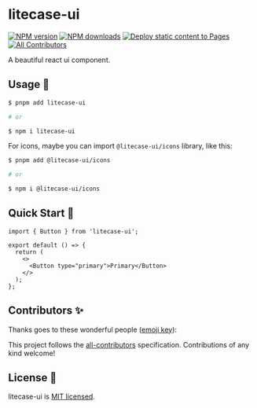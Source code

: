# litecase-ui

<!-- ALL-CONTRIBUTORS-BADGE:START - Do not remove or modify this section -->

[![NPM version](https://img.shields.io/npm/v/litecase-ui.svg?style=flat)](https://npmjs.org/package/litecase-ui)
[![NPM downloads](http://img.shields.io/npm/dm/litecase-ui.svg?style=flat)](https://npmjs.org/package/litecase-ui)
[![Deploy static content to Pages](https://github.com/LantzShaw/litecase-ui/actions/workflows/ci.yml/badge.svg)](https://github.com/LantzShaw/litecase-ui/actions/workflows/ci.yml)
[![All Contributors](https://img.shields.io/badge/all_contributors-1-orange.svg?style=flat)](#contributors-)

<!-- ALL-CONTRIBUTORS-BADGE:END -->

A beautiful react ui component.

## Usage 🚀

```sh
$ pnpm add litecase-ui

# or

$ npm i litecase-ui

```

For icons, maybe you can import `@litecase-ui/icons` library, like this:

```sh
$ pnpm add @litecase-ui/icons

# or

$ npm i @litecase-ui/icons

```

## Quick Start 🚧

```tsx
import { Button } from 'litecase-ui';

export default () => {
  return (
    <>
      <Button type="primary">Primary</Button>
    </>
  );
};
```

## Contributors ✨

Thanks goes to these wonderful people ([emoji key](https://allcontributors.org/docs/en/emoji-key)):

<!-- ALL-CONTRIBUTORS-LIST:START - Do not remove or modify this section -->
<!-- prettier-ignore-start -->
<!-- markdownlint-disable -->
<!-- markdownlint-restore -->
<!-- prettier-ignore-end -->

<!-- ALL-CONTRIBUTORS-LIST:END -->

This project follows the [all-contributors](https://github.com/all-contributors/all-contributors) specification. Contributions of any kind welcome!

## License 📝

litecase-ui is [MIT licensed](./LICENSE).
